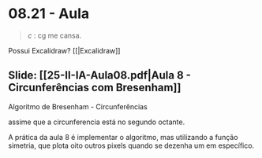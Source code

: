 # 08.21 - Aula

> *c* : cg me cansa.

Possui Excalidraw? [[|Excalidraw]]
## Slide: [[25-II-IA-Aula08.pdf|Aula 8 - Circunferências com Bresenham]]

Algoritmo de Bresenham - Circunferências

assime que a circunferencia está no segundo octante.

A prática da aula 8 é implementar o algoritmo, mas utilizando a função simetria, que plota oito outros pixels quando se dezenha um em específico.